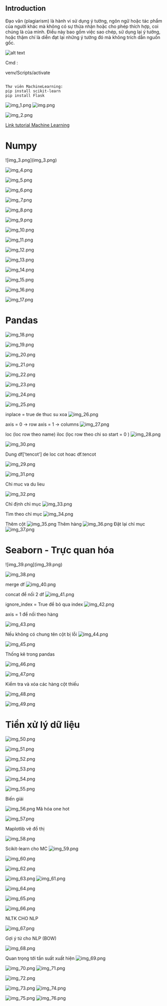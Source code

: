 <h2>Introduction</h2>



Đạo văn (plagiarism) là hành vi sử dụng ý tưởng, ngôn ngữ hoặc tác phẩm của người khác mà không có sự thừa nhận hoặc cho phép thích hợp, coi chúng là của mình. Điều này bao gồm việc sao chép, sử dụng lại ý tưởng, hoặc thậm chí là diễn đạt lại những ý tưởng đó mà không trích dẫn nguồn gốc. 

![alt text](image.png)



Cmd : 

venv/Scripts/activate

```

Thư viên MachineLearning:
pip install scikit-learn
pip install Flask

```
![img_1.png](img_1.png)
![img.png](img.png)

![img_2.png](img_2.png)




<a href="https://www.youtube.com/watch?v=59XV4o8hOBk&list=PL-DKonjOZsHbZZ_xQC0HS46vBviytJJPg&index=3" target="_blank"> Link tutorial Machine Learning  <a/> 

<h1>Numpy </h1>
![img_3.png](img_3.png)

![img_4.png](img_4.png)

![img_5.png](img_5.png)

![img_6.png](img_6.png)

![img_7.png](img_7.png)

![img_8.png](img_8.png)

![img_9.png](img_9.png)

![img_10.png](img_10.png)

![img_11.png](img_11.png)


![img_12.png](img_12.png)


![img_13.png](img_13.png)


![img_14.png](img_14.png)

![img_15.png](img_15.png)

![img_16.png](img_16.png)


![img_17.png](img_17.png)

<h1>Pandas</h1>

![img_18.png](img_18.png)

![img_19.png](img_19.png)

![img_20.png](img_20.png)

![img_21.png](img_21.png)

![img_22.png](img_22.png)

![img_23.png](img_23.png)

![img_24.png](img_24.png)

![img_25.png](img_25.png)

inplace = true de thuc su xoa 
![img_26.png](img_26.png)

axis = 0 -> row  axis = 1 -> columns
![img_27.png](img_27.png)

loc (loc row theo name) iloc (lọc row theo chi so start = 0 )
![img_28.png](img_28.png)

![img_30.png](img_30.png)

Dung df['tencot'] de loc cot hoac df.tencot

![img_29.png](img_29.png)

![img_31.png](img_31.png)

Chi muc va du lieu 

![img_32.png](img_32.png)

Chỉ định chỉ mục
![img_33.png](img_33.png)

Tìm theo chỉ mục 
![img_34.png](img_34.png)


Thêm cột
![img_35.png](img_35.png)
Thêm hàng
![img_36.png](img_36.png)
Đặt lại chỉ mục
![img_37.png](img_37.png)

<h1>Seaborn - Trực quan hóa</h1>
![img_39.png](img_39.png)

![img_38.png](img_38.png)

merge df
![img_40.png](img_40.png)

concat để nối 2 df 
![img_41.png](img_41.png)

ignore_index = True để bỏ qua index
![img_42.png](img_42.png)

axis = 1 để nối theo hàng

![img_43.png](img_43.png)

Nếu không có chung tên cột bị lỗi
![img_44.png](img_44.png)

![img_45.png](img_45.png)



Thống kê trong pandas

![img_46.png](img_46.png)

![img_47.png](img_47.png)

Kiểm tra và xóa các hàng cột thiếu

![img_48.png](img_48.png)

![img_49.png](img_49.png)

<h1>Tiền xử lý dữ liệu</h1>

![img_50.png](img_50.png)

![img_51.png](img_51.png)

![img_52.png](img_52.png)


![img_53.png](img_53.png)

![img_54.png](img_54.png)

![img_55.png](img_55.png)


Biến giải

![img_56.png](img_56.png)
Mã hóa one hot

![img_57.png](img_57.png)


Maplotlib vẽ đồ thị 

![img_58.png](img_58.png)


Scikit-learn cho MC
![img_59.png](img_59.png)

![img_60.png](img_60.png)

![img_62.png](img_62.png)

![img_63.png](img_63.png)
![img_61.png](img_61.png)

![img_64.png](img_64.png)

![img_65.png](img_65.png)

![img_66.png](img_66.png)

NLTK CHO NLP

![img_67.png](img_67.png)


Gợi ý từ cho NLP (BOW)

![img_68.png](img_68.png)

Quan trọng tới tần suất xuất hiện
![img_69.png](img_69.png)

![img_70.png](img_70.png)
![img_71.png](img_71.png)

![img_72.png](img_72.png)

![img_73.png](img_73.png)
![img_74.png](img_74.png)

![img_75.png](img_75.png)
![img_76.png](img_76.png)
